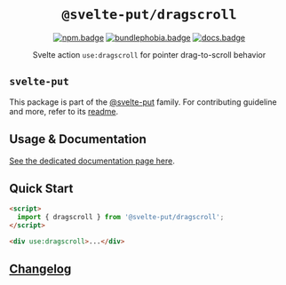 <div align="center">

# `@svelte-put/dragscroll`

[![npm.badge]][npm] [![bundlephobia.badge]][bundlephobia] [![docs.badge]][docs]

Svelte action `use:dragscroll` for pointer drag-to-scroll behavior

</div>

## `svelte-put`

This package is part of the [@svelte-put][github.monorepo] family. For contributing guideline and more, refer to its [readme][github.monorepo].

## Usage & Documentation

[See the dedicated documentation page here][docs].

## Quick Start

```html
<script>
  import { dragscroll } from '@svelte-put/dragscroll';
</script>

<div use:dragscroll>...</div>
```

## [Changelog][github.changelog]

<!-- github specifics -->

[github.monorepo]: https://github.com/vnphanquang/svelte-put
[github.changelog]: https://github.com/vnphanquang/svelte-put/blob/next/packages/dragscroll/CHANGELOG.md
[github.issues]: https://github.com/vnphanquang/svelte-put/issues?q=

<!-- heading badge -->

[npm.badge]: https://img.shields.io/npm/v/@svelte-put/dragscroll
[npm]: https://www.npmjs.com/package/@svelte-put/dragscroll
[bundlephobia.badge]: https://img.shields.io/bundlephobia/minzip/@svelte-put/dragscroll?label=minzipped
[bundlephobia]: https://bundlephobia.com/package/@svelte-put/dragscroll
[docs]: https://svelte-put.vnphanquang.com/docs/dragscroll
[docs.badge]: https://img.shields.io/badge/-Docs%20Site-blue

